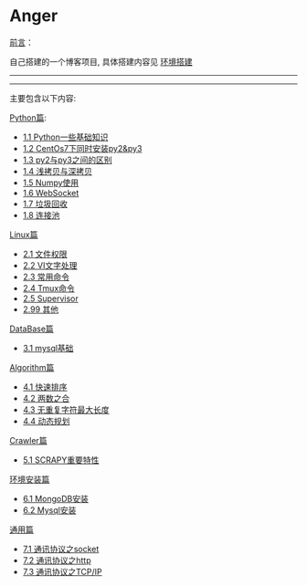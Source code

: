 # Anger

[前言](./source/preface.md)：

自己搭建的一个博客项目, 具体搭建内容见 [环境搭建](./source/build_environment.md)

---
---

主要包含以下内容:

[Python篇](./source/Python/Python.rst):
- [1.1 Python一些基础知识](./source/Python/A0001_Basic_Info.md)
- [1.2 CentOs7下同时安装py2&py3](./source/Python/A0002_centos7_install_py2&py3.md)
- [1.3 py2与py3之间的区别](./source/Python/A0003_diff_py2&py3.md)
- [1.4 浅拷贝与深拷贝](./source/Python/A0004_copy.md)
- [1.5 Numpy使用](./source/Python/A0005_Numpy.md)
- [1.6 WebSocket](./source/Python/A0006_Websocket.md)
- [1.7 垃圾回收](./source/Python/A0007_GC.md)
- [1.8 连接池](./source/Python/A0008_pool.md)

[Linux篇](./source/Linux/Linux.rst)
- [2.1 文件权限](./source/Linux/B01_FileAuthority.md)
- [2.2 VI文字处理](./source/Linux/B02_VI.md)
- [2.3 常用命令](./source/Linux/B03_BasicCommand.md)
- [2.4 Tmux命令](./source/Linux/B04_Tmux.md)
- [2.5 Supervisor](./source/Linux/B05_Supervisor.md)
- [2.99 其他](./source/Linux/B99_Other.md)

[DataBase篇](./source/DataBase/DataBase.rst)
- [3.1 mysql基础](./source/DataBase/C01_MysqlBasic.md)

[Algorithm篇](./source/Algorithm/Algorithm.rst)
- [4.1 快速排序](./source/Algorithm/D01_QuickSort.md)
- [4.2 两数之合](./source/Algorithm/D02_TwoSum.md)
- [4.3 无重复字符最大长度](./source/Algorithm/D03_RepeatStr.md)
- [4.4 动态规划](./source/Algorithm/D04_DynamicProgramming.md)

[Crawler篇](./source/Crawler/Crawler.rst)
- [5.1 SCRAPY重要特性](./source/Crawler/E01_ImportantFeature.md)

[环境安装篇](./source/EnvironmentInstall/EnvironmentInstall.rst)
- [6.1 MongoDB安装](./source/EnvironmentInstall/F01_MongoDB.md)
- [6.2 Mysql安装](./source/EnvironmentInstall/F02_Mysql.md)

[通用篇](./source/Common/Common.rst)
- [7.1 通讯协议之socket](./source/Common/G0001_socket.md)
- [7.2 通讯协议之http](./source/Common/G0002_http.md)
- [7.3 通讯协议之TCP/IP](./source/Common/G0003_tcp&ip.md)
